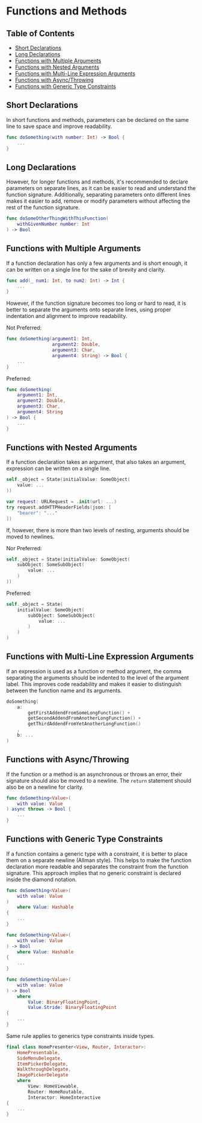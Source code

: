 # Functions and Methods

## Table of Contents

- [Short Declarations](#short-declarations)
- [Long Declarations](#long-declarations)
- [Functions with Multiple Arguments](#functions-with-multiple-arguments)
- [Functions with Nested Arguments](#functions-with-nested-arguments)
- [Functions with Multi-Line Expression Arguments](#functions-with-multi-line-expression-arguments)
- [Functions with Async/Throwing](#functions-with-asyncthrowing)
- [Functions with Generic Type Constraints](#functions-with-generic-type-constraints)

## Short Declarations

In short functions and methods, parameters can be declared on the same line to save space and improve readability.

```swift
func doSomething(with number: Int) -> Bool {
    ...
}
```

## Long Declarations

However, for longer functions and methods, it's recommended to declare parameters on separate lines, as it can be easier to read and understand the function signature. Additionally, separating parameters onto different lines makes it easier to add, remove or modify parameters without affecting the rest of the function signature.

```swift
func doSomeOtherThingWithThisFunction(
    withGivenNumber number: Int
) -> Bool
``` 

## Functions with Multiple Arguments

If a function declaration has only a few arguments and is short enough, it can be written on a single line for the sake of brevity and clarity.

```swift
func add(_ num1: Int, to num2: Int) -> Int {
    ...
}
```

However, if the function signature becomes too long or hard to read, it is better to separate the arguments onto separate lines, using proper indentation and alignment to improve readability.

Not Preferred:

```swift
func doSomething(argument1: Int,
                 argument2: Double,
                 argument3: Char,
                 argument4: String) -> Bool {
    ...
}
```

Preferred:

```swift
func doSomething(
    argument1: Int,
    argument2: Double,
    argument3: Char,
    argument4: String
) -> Bool {
    ...
}
```

## Functions with Nested Arguments

If a function declaration takes an argument, that also takes an argument, expression can be written on a single line.

```swift
self._object = State(initialValue: SomeObject(
    value: ...
))
```

```swift
var request: URLRequest = .init(url: ...)
try request.addHTTPHeaderFields(json: [
    "bearer": "..."
])
```

If, however, there is more than two levels of nesting, arguments should be moved to newlines.

Nor Preferred:

```swift
self._object = State(initialValue: SomeObject(
    subObject: SomeSubObject(
        value: ...
    )
))
```

Preferred:

```swift
self._object = State(
    initialValue: SomeObject(
        subObject: SomeSubObject(
            value: ...
        )
    )
)
```

## Functions with Multi-Line Expression Arguments

If an expression is used as a function or method argument, the comma separating the arguments should be indented to the level of the argument label. This improves code readability and makes it easier to distinguish between the function name and its arguments.

```swift
doSomething(
    a:
        getFirstAddendFromSomeLongFunction() +
        getSecondAddendFromAnotherLongFunction() +
        getThirdAddendFromYetAnotherLongFunction()
    ,
    b: ...
)
```

## Functions with Async/Throwing

If the function or a method is an asynchronous or throws an error, their signature should also be moved to a newline. The `return` statement should also be on a newline for clarity.

```swift
func doSomething<Value>(
    with value: Value
) async throws -> Bool {
    ...
}
```

## Functions with Generic Type Constraints

If a function contains a generic type with a constraint, it is better to place them on a separate newline (Allman style). This helps to make the function declaration more readable and separates the constraint from the function signature. This approach implies that no generic constraint is declared inside the diamond notation.

```swift
func doSomething<Value>(
    with value: Value
) 
    where Value: Hashable
{
    ...
}
```

```swift
func doSomething<Value>(
    with value: Value
) -> Bool 
    where Value: Hashable
{
    ...
}
```

```swift
func doSomething<Value>(
    with value: Value
) -> Bool 
    where 
        Value: BinaryFloatingPoint,
        Value.Stride: BinaryFloatingPoint
{
    ...
}
```

Same rule applies to generics type constraints inside types.

```swift
final class HomePresenter<View, Router, Interactor>:
    HomePresentable,
    SideMenuDelegate,
    ItemPickerDelegate,
    WalkthroughDelegate,
    ImagePickerDelegate
    where
        View: HomeViewable,
        Router: HomeRoutable,
        Interactor: HomeInteractive
{
    ...
}
```
